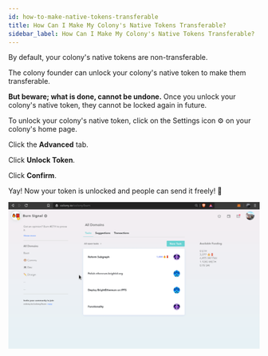 ```yaml
---
id: how-to-make-native-tokens-transferable
title: How Can I Make My Colony's Native Tokens Transferable?
sidebar_label: How Can I Make My Colony's Native Tokens Transferable?
---
```

By default, your colony's native tokens are non-transferable.

The colony founder can unlock your colony's native token to make them transferable.

**But beware; what is done, cannot be undone.**
Once you unlock your colony's native token, they cannot be locked again in future.



To unlock your colony's native token, click on the Settings icon ⚙ on your colony's home page.

Click the **Advanced** tab.

Click **Unlock Token**.

Click **Confirm**.

Yay! Now your token is unlocked and people can send it freely! 🎉

![unlock tokens](assets/how-to-make-native-tokens-transferable/1.gif)
